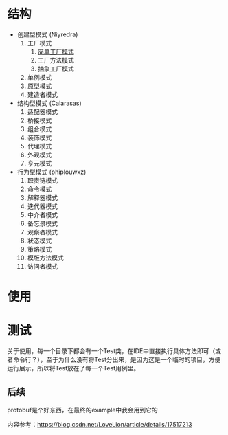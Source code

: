 # 结构

- 创建型模式 (Niyredra)
    1. 工厂模式 
       1. [简单工厂模式](./demo/niyredra/factory/simple/SimpleFactoryApplication.java)
       2. 工厂方法模式
       3. 抽象工厂模式
    2. 单例模式
    3. 原型模式
    4. 建造者模式
- 结构型模式 (Calarasas)
    1. 适配器模式
    2. 桥接模式
    3. 组合模式
    4. 装饰模式
    5. 代理模式
    6. 外观模式
    7. 亨元模式
- 行为型模式 (phiplouwxz)
    1. 职责链模式
    2. 命令模式
    3. 解释器模式
    4. 迭代器模式
    5. 中介者模式
    6. 备忘录模式
    7. 观察者模式
    8. 状态模式
    9. 策略模式
    10. 模版方法模式
    11. 访问者模式

# 使用

# 测试 

关于使用，每一个目录下都会有一个Test类，在IDE中直接执行具体方法即可（或者命令行？），至于为什么没有将Test分出来，是因为这是一个临时的项目，方便运行展示，所以将Test放在了每一个Test用例里。



## 后续
protobuf是个好东西，在最终的example中我会用到它的



内容参考：https://blog.csdn.net/LoveLion/article/details/17517213


